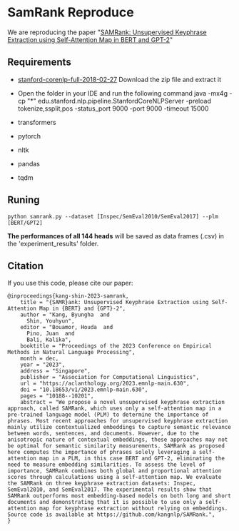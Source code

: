 # SamRank Reproduce
We are reproducing the paper "[SAMRank: Unsupervised Keyphrase Extraction using Self-Attention Map in BERT and GPT-2](https://aclanthology.org/2023.emnlp-main.630)" 


## Requirements
- [stanford-corenlp-full-2018-02-27](https://drive.google.com/file/d/1K4Ll54ypTf_tF83Mkkar2QKOcZ4Uskl5/view?usp=sharing) Download the zip file and extract it
- Open the folder in your IDE and run the following command
  java -mx4g -cp "*" edu.stanford.nlp.pipeline.StanfordCoreNLPServer -preload tokenize,ssplit,pos -status_port 9000 -port 9000 -timeout 15000
    
- transformers
- pytorch
- nltk
- pandas
- tqdm


## Runing
```shell
python samrank.py --dataset [Inspec/SemEval2010/SemEval2017] --plm [BERT/GPT2]
```
**The performances of all 144 heads** will be saved as data frames (.csv) in the 'experiment_results' folder.

## Citation
If you use this code, please cite our paper:

```
@inproceedings{kang-shin-2023-samrank,
    title = "{SAMR}ank: Unsupervised Keyphrase Extraction using Self-Attention Map in {BERT} and {GPT}-2",
    author = "Kang, Byungha  and
      Shin, Youhyun",
    editor = "Bouamor, Houda  and
      Pino, Juan  and
      Bali, Kalika",
    booktitle = "Proceedings of the 2023 Conference on Empirical Methods in Natural Language Processing",
    month = dec,
    year = "2023",
    address = "Singapore",
    publisher = "Association for Computational Linguistics",
    url = "https://aclanthology.org/2023.emnlp-main.630",
    doi = "10.18653/v1/2023.emnlp-main.630",
    pages = "10188--10201",
    abstract = "We propose a novel unsupervised keyphrase extraction approach, called SAMRank, which uses only a self-attention map in a pre-trained language model (PLM) to determine the importance of phrases. Most recent approaches for unsupervised keyphrase extraction mainly utilize contextualized embeddings to capture semantic relevance between words, sentences, and documents. However, due to the anisotropic nature of contextual embeddings, these approaches may not be optimal for semantic similarity measurements. SAMRank as proposed here computes the importance of phrases solely leveraging a self-attention map in a PLM, in this case BERT and GPT-2, eliminating the need to measure embedding similarities. To assess the level of importance, SAMRank combines both global and proportional attention scores through calculations using a self-attention map. We evaluate the SAMRank on three keyphrase extraction datasets: Inspec, SemEval2010, and SemEval2017. The experimental results show that SAMRank outperforms most embedding-based models on both long and short documents and demonstrating that it is possible to use only a self-attention map for keyphrase extraction without relying on embeddings. Source code is available at https://github.com/kangnlp/SAMRank.",
}
```
